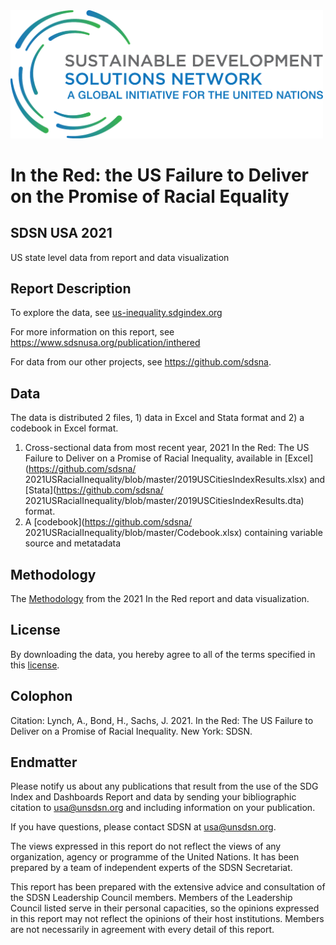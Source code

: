 <img src="https://github.com/sdsna/2018GlobalIndex/blob/master/SDSN_logo.jpg" width="500" alt="SDSN Logo">

# In the Red: the US Failure to Deliver on the Promise of Racial Equality  
## SDSN USA 2021
US state level data from report and data visualization

## Report Description
To explore the data, see [us-inequality.sdgindex.org](us-inequality.sdgindex.org)

For more information on this report, see https://www.sdsnusa.org/publication/inthered 

For data from our other projects, see https://github.com/sdsna.

## Data

The data is distributed 2 files, 1) data in Excel and Stata format and 2) a codebook in Excel format. 

1. Cross-sectional data from most recent year, 2021 In the Red: The US Failure to Deliver on a Promise of Racial Inequality, available in [Excel](https://github.com/sdsna/
2021USRacialInequality/blob/master/2019USCitiesIndexResults.xlsx) and [Stata](https://github.com/sdsna/
2021USRacialInequality/blob/master/2019USCitiesIndexResults.dta) format.
2. A [codebook](https://github.com/sdsna/
2021USRacialInequality/blob/master/Codebook.xlsx) containing variable source and metatadata

## Methodology

The [Methodology](https://us-inequality.sdgindex.org) from the 2021 In the Red report and data visualization. 

## License

By downloading the data, you hereby agree to all of the terms specified in this [license](https://github.com/sdsna).

## Colophon
Citation: Lynch, A., Bond, H., Sachs, J. 2021. In the Red: The US Failure to Deliver on a Promise of Racial Inequality. New York: SDSN.

## Endmatter

Please notify us about any publications that result from the use of the SDG Index and Dashboards Report and data by sending your bibliographic citation to usa@unsdsn.org and including information on your publication.

If you have questions, please contact SDSN at <usa@unsdsn.org>.

The views expressed in this report do not reflect the views of any organization, agency or programme of the United Nations. It has been prepared by a team of independent experts of the SDSN Secretariat.

This report has been prepared with the extensive advice and consultation of the SDSN Leadership Council members. Members of the Leadership Council listed serve in their personal capacities, so the opinions expressed in this report may not reflect the opinions of their host institutions. Members are not necessarily in agreement with every detail of this report.

